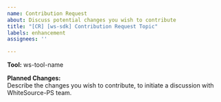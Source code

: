 ```yaml
---
name: Contribution Request
about: Discuss potential changes you wish to contribute
title: "[CR] [ws-sdk] Contribution Request Topic"
labels: enhancement
assignees: ''

---
```


**Tool:** ws-tool-name  

**Planned Changes:**  
Describe the changes you wish to contribute, to initiate a discussion with WhiteSource-PS team.
